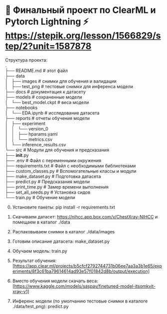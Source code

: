 # 🤖 Финальный проект по ClearML и Pytorch Lightning ⚡ https://stepik.org/lesson/1566829/step/2?unit=1587878

Структура проекта:  
.  
├── README.md      		# этот файл  
├── data  
│       ├── images     		# снимки для обучения и валидации  
│       ├── test_png   		# тестовые снимки для инференса модели  
├── docs           		# документация к датасету  
├── models         		# сохраненные модели  
│       └── best_model.ckpt		# веса модели  
├── notebooks  
│       └── EDA.ipynb  		# исследование датасета  
├── reports        		# отчеты обучения модели  
│       ├── experiment  
│       │   └── version_0  
│       │       ├── hparams.yaml  
│       │       └── metrics.csv  
│       └── inference_results.csv  
└── src                         # Модули для обучения и предсказания  
        ├── __init__.py  
        ├── .env                    # Файл с переменными окружения  
        ├── requirements.txt        # Файл с необходимыми библиотеками  
        ├── custom_classes.py       # Вспомогательные классы и модули  
        ├── make_dataset.py         # Подготовка датасета  
        ├── predict.py              # Предсказания модели  
        ├── print_time.py           # Замер времени выполнения  
        ├── set_all_seeds.py        # Установка сидов  
        └── train.py                # Обучение модели  
 
0. Установите пакеты: pip install -r requirements.txt

1. Скачиваем датасет: https://nihcc.app.box.com/v/ChestXray-NIHCC и помещаем в каталог ./data 

2. Распаковываем снимки в каталог ./data/images
  
3. Готовим описание датасета: make_dataset.py

4. Обучаем модель: train.py 

5. Результат обучения: [https://app.clear.ml/projects/b5cfcf2792744731b06ee7aa3a3b1e65/experiments/8f3c61ba79614614ad93e57f01842d8b/output/execution]

6. Вместо обучения модели скачать веса: [https://www.kaggle.com/models/saspav/finetuned-model-itsomkvit-xray-v1]

7. Инференс модели (по умолчанию тестовые снимки в каталоге ./data/test_png): predict.py
